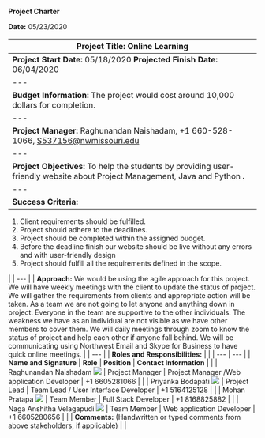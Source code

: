 **Project Charter**

**Date:** 05/23/2020

| **Project Title:** Online Learning |
| --- |
| **Project Start Date:** 05/18/2020 **Projected Finish Date:** 06/04/2020 |
| --- |
| **Budget Information:** The project would cost around 10,000 dollars for completion. |
| --- |
| **Project Manager:** Raghunandan Naishadam, +1 660-528-1066, S537156@nwmissouri.edu |
| --- |
| **Project Objectives:** To help the students by providing user-friendly website about Project Management, Java and Python **.** |
| --- |
| **Success Criteria:**
1. Client requirements should be fulfilled.
2. Project should adhere to the deadlines.
3. Project should be completed within the assigned budget.
4. Before the deadline finish our website should be live without any errors and with user-friendly design
5. Project should fulfill all the requirements defined in the scope.

 |
| --- |
| **Approach:** We would be using the agile approach for this project. We will have weekly meetings with the client to update the status of project. We will gather the requirements from clients and appropriate action will be taken. As a team we are not going to let anyone and anything down in project. Everyone in the team are supportive to the other individuals. The weakness we have as an individual are not visible as we have other members to cover them. We will daily meetings through zoom to know the status of project and help each other if anyone fall behind. We will be communicating using Northwest Email and Skype for Business to have quick online meetings. |
| --- |
| **Roles and Responsibilities:** |
 |
| --- | --- |
| **Name and Signature** | **Role** | **Position** | **Contact Information** |
 |
| Raghunandan Naishadam ![](RackMultipart20200603-4-15cgtx_html_62348ea762fefb29.jpg) | Project Manager | Project Manager
 /Web application Developer | +1 6605281066 |
 |
| Priyanka Bodapati ![](RackMultipart20200603-4-15cgtx_html_d77c4198f46460cb.jpg) | Project Lead | Team Lead
 / User Interface Developer | +1 5164125128 |
 |
| Mohan Pratapa ![](RackMultipart20200603-4-15cgtx_html_6edba972ee162557.jpg) | Team Member | Full Stack Developer | +1 8168825882 |
 |
| Naga Anshitha Velagapudi ![](RackMultipart20200603-4-15cgtx_html_4fb10185c55cfb42.jpg) | Team Member | Web application Developer | +1 6605280656 |
 |
| **Comments:** (Handwritten or typed comments from above stakeholders, if applicable) |
 |
